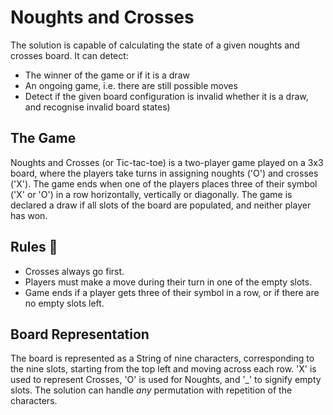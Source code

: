 # Noughts and Crosses
The solution is capable of calculating the state of a given noughts and crosses board. It can detect:
- The winner of the game or if it is a draw
- An ongoing game, i.e. there are still possible moves
- Detect if the given board configuration is invalid whether it is a draw, and recognise invalid board states)

## The Game
Noughts and Crosses (or Tic-tac-toe) is a two-player game played on a 3x3 board, where the players take turns in assigning noughts ('O') and crosses ('X'). The game ends when one of the players places three of their symbol ('X' or 'O') in a row horizontally, vertically or diagonally. The game is declared a draw if all slots of the board are populated, and neither player has won.

## Rules 📜
- Crosses always go first.
- Players must make a move during their turn in one of the empty slots.
- Game ends if a player gets three of their symbol in a row, or if there are no empty slots left. 

## Board Representation 
The board is represented as a String of nine characters, corresponding to the nine slots, starting from the top left and moving across each row. 'X' is used to represent Crosses, 'O' is used for Noughts, and '\_' to signify empty slots. The solution can handle _any_ permutation with repetition of the characters.
